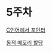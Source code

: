 # 5주차

[C언어에서 포인터](reviews/week5_word/c_pointer_dma.md)

[동적 메모리 할당](reviews/week5_word/c_pointer_dma.md#동적-메모리-할당-dynamic-memory-allocation)